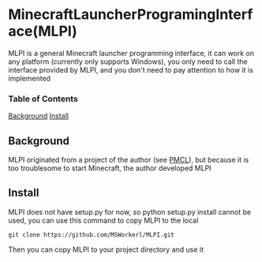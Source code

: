 # MinecraftLauncherProgramingInterface(MLPI) #


MLPI is a general Minecraft launcher programming interface, it can work on any platform (currently only supports Windows), you only need to call the interface provided by MLPI, and you don't need to pay attention to how it is implemented 

### Table of Contents
[Background](#background) 
[Install](#install)

## Background
MLPI originated from a project of the author (see [PMCL](https://github.com/MSWorkerl/PMCL)), but because it is too troublesome to start Minecraft, the author developed MLPI

## Install
MLPI does not have setup.py for now, so python setup.py install cannot be used, you can use this command to copy MLPI to the local
```
git clone https://github.com/MSWorkerl/MLPI.git
```
Then you can copy MLPI to your project directory and use it
